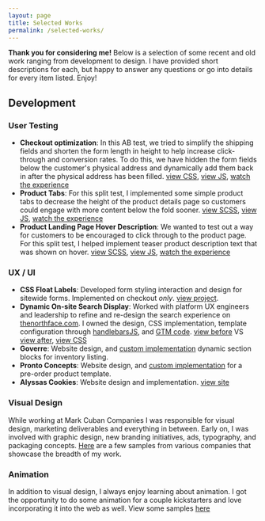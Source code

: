 ```yaml
---
layout: page
title: Selected Works
permalink: /selected-works/
---
```



**Thank you for considering me!** Below is a selection of some recent and old work ranging from development to design. I have provided short descriptions for each, but happy to answer any questions or go into details for every item listed. Enjoy!

## Development 
### User Testing
- **Checkout optimization**: In this AB test, we tried to simplify the shipping fields and shorten 
the form length in height to help increase click-through and conversion rates. To do this, we have hidden the form fields below the customer's physical address and dynamically add them back in after the physical address has been filled. [view CSS](https://gist.github.com/cweachock/632bbca6e2d48ef4a469052a5edeece7), 
[view JS](https://gist.github.com/cweachock/ccb486953770d6498e6a9df42b2448a2), [watch the experience](https://chrisweachock.com/videos/simplified-shipping-test-part1-10-8-2018.mp4)
- **Product Tabs**: For this split test, I implemented some simple product tabs to decrease the height of the product details page so customers could engage with more content below the fold sooner. [view SCSS](https://gist.github.com/cweachock/0834c1d7c55afe5d333a8d600f1cf1a5), [view JS](https://gist.github.com/cweachock/46cb31b12fd136085497cf7f49bd50ed), [watch the experience](https://chrisweachock.com/videos/product-tabs-horiztonal-test1-wide.mp4)
- **Product Landing Page Hover Description**: We wanted to test out a way for customers to be encouraged to click through to the product page. For this split test, I helped implement teaser product description text that was shown on hover. [view SCSS](https://gist.github.com/cweachock/e2f3f3bb79eb3cbfa5e264df2b894470), [view JS](https://gist.github.com/cweachock/ef0337a2ddc60867ef54f1b9d643a6b9), [watch the experience](https://chrisweachock.com/videos/hover-test-progress.mp4)

### UX / UI
- **CSS Float Labels**: Developed form styling interaction and design for sitewide forms. Implemented on checkout *only*. [view project](https://chrisweachock.com/float-labels/).
- **Dynamic On-site Search Display**: Worked with platform UX engineers and leadership to refine and re-design the search experience on [thenorthface.com](https://thenorthface.com). I owned the design, CSS implementation, template configuration through [handlebarsJS](https://handlebarsjs.com/), and [GTM code](https://gist.github.com/cweachock/28b59290d9f192c4d86ea8a8297cd7fc). [view before](https://chrisweachock.com/videos/Northface-Old-onsite-search-desktop.mp4) VS [view after](https://chrisweachock.com/videos/Northface-New-onsite-search-implementation-desktop.mp4), [view CSS](https://gist.github.com/cweachock/2d2170e623ab1f91f777aa0d6842c2c1)
- **Goverre**: Website design, and [custom implementation](https://chrisweachock.com/articles/2017/12/14/shopify-section-blocks-goverre/) dynamic section blocks for inventory listing. 
- **Pronto Concepts**: Website design, and [custom implementation](https://chrisweachock.com/articles/2018/02/20/pre-order-on-shopify-brooklyn-template/) for a pre-order product template. 
- **Alyssas Cookies**: Website design and implementation. [view site](https://alyssascookies.com)

### Visual Design
While working at Mark Cuban Companies I was responsible for visual design, marketing deliverables and everything in between. Early on, I was involved with graphic design, new branding initiatives, ads, typography, and packaging concepts. [Here](https://chrisweachock.com/visual-design/) are a few samples from various companies that showcase the breadth of my work. 

### Animation 
In addition to visual design, I always enjoy learning about animation. I got the opportunity to do some animation for a couple kickstarters and love incorporating it into the web as well. View some samples [here](https://chrisweachock.com/animation/) 
